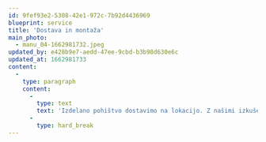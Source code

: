 ```yaml
---
id: 9fef93e2-5308-42e1-972c-7b92d4436969
blueprint: service
title: 'Dostava in montaža'
main_photo:
  - manu_04-1662981732.jpeg
updated_by: e428b9e7-aedd-47ee-9cbd-b3b98d630e6c
updated_at: 1662981733
content:
  -
    type: paragraph
    content:
      -
        type: text
        text: 'Izdelano pohištvo dostavimo na lokacijo. Z našimi izkušenimi monterji poskrbimo za namestitev opreme v vaš prostor. Po potrebi sodelujemo z zunanjimi izvajalci montaže.'
      -
        type: hard_break
---
```

